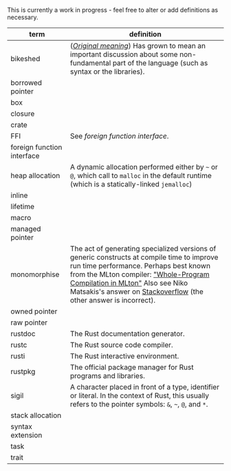 This is currently a work in progress - feel free to alter or add definitions as necessary.

term | definition
-----|-----------
bikeshed | ([*Original meaning*](http://www.catb.org/jargon/html/B/bikeshedding.html)) Has grown to mean an important discussion about some non-fundamental part of the language (such as syntax or the libraries).
borrowed pointer |
box |
closure |
crate |
FFI | See _foreign function interface_.
foreign function interface |
heap allocation | A dynamic allocation performed either by `~` or `@`, which call to `malloc` in the default runtime (which is a statically-linked `jemalloc`)
inline |
lifetime |
macro |
managed pointer |
monomorphise | The act of generating specialized versions of generic constructs at compile time to improve run time performance. Perhaps best known from the MLton compiler: ["Whole-Program Compilation in MLton"](http://mlton.org/References.attachments/060916-mlton.pdf) Also see Niko Matsakis's answer on [Stackoverflow](http://stackoverflow.com/a/14198060) (the other answer is incorrect).
owned pointer |
raw pointer | 
rustdoc | The Rust documentation generator.
rustc | The Rust source code compiler.
rusti | The Rust interactive environment.
rustpkg | The official package manager for Rust programs and libraries.
sigil | A character placed in front of a type, identifier or literal. In the context of Rust, this usually refers to the pointer symbols: `&`, `~`, `@`, and `*`.
stack allocation | 
syntax extension |
task | 
trait | 